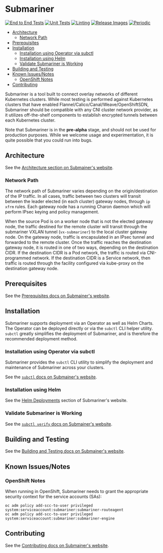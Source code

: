 # Submariner

<!-- markdownlint-disable line-length -->
[![End to End Tests](https://github.com/submariner-io/submariner/workflows/End%20to%20End%20Tests/badge.svg)](https://github.com/submariner-io/submariner/actions?query=workflow%3A%22End+to+End+Tests%22)
[![Unit Tests](https://github.com/submariner-io/submariner/workflows/Unit%20Tests/badge.svg)](https://github.com/submariner-io/submariner/actions?query=workflow%3A%22Unit+Tests%22)
[![Linting](https://github.com/submariner-io/submariner/workflows/Linting/badge.svg)](https://github.com/submariner-io/submariner/actions?query=workflow%3ALinting)
[![Release Images](https://github.com/submariner-io/submariner/workflows/Release%20Images/badge.svg)](https://github.com/submariner-io/submariner/actions?query=workflow%3A%22Release+Images%22)
[![Periodic](https://github.com/submariner-io/submariner/workflows/Periodic/badge.svg)](https://github.com/submariner-io/submariner/actions?query=workflow%3APeriodic)
<!-- markdownlint-enable line-length -->

<!-- START doctoc generated TOC please keep comment here to allow auto update -->
<!-- DON'T EDIT THIS SECTION, INSTEAD RE-RUN doctoc TO UPDATE -->

- [Architecture](#architecture)
  - [Network Path](#network-path)
- [Prerequisites](#prerequisites)
- [Installation](#installation)
  - [Installation using Operator via subctl](#installation-using-operator-via-subctl)
  - [Installation using Helm](#installation-using-helm)
  - [Validate Submariner is Working](#validate-submariner-is-working)
- [Building and Testing](#building-and-testing)
- [Known Issues/Notes](#known-issuesnotes)
  - [OpenShift Notes](#openshift-notes)
- [Contributing](#contributing)

<!-- END doctoc generated TOC please keep comment here to allow auto update -->

Submariner is a tool built to connect overlay networks of different Kubernetes clusters. While most testing is performed against Kubernetes
clusters that have enabled Flannel/Calico/Canal/Weave/OpenShiftSDN, Submariner should be compatible with any CNI cluster network
provider, as it utilizes off-the-shelf components to establish encrypted tunnels between each Kubernetes cluster.

Note that Submariner is in the **pre-alpha** stage, and should not be used for production purposes. While we welcome usage and
experimentation, it is quite possible that you could run into bugs.

## Architecture

See the [Architecture section on Submainer's website](https://submariner.io/architecture/).

### Network Path

The network path of Submariner varies depending on the origin/destination of the IP traffic. In all cases, traffic between two clusters will
transit between the leader elected (in each cluster) gateway nodes, through `ip xfrm` rules. Each gateway node has a running Charon daemon
which will perform IPsec keying and policy management.

When the source Pod is on a worker node that is not the elected gateway node, the traffic destined for the remote cluster will transit
through the submariner VXLAN tunnel (`vx-submariner`) to the local cluster gateway node. On the gateway node, traffic is encapsulated in an
IPsec tunnel and forwarded to the remote cluster. Once the traffic reaches the destination gateway node, it is routed in one of two ways,
depending on the destination CIDR. If the destination CIDR is a Pod network, the traffic is routed via CNI-programmed network. If the
destination CIDR is a Service network, then traffic is routed through the facility configured via kube-proxy on the destination gateway
node.

## Prerequisites

See the [Prerequisites docs on Submainer's website](https://submariner.io/quickstart/#prerequisites).

## Installation

Submariner supports deployment via an Operator as well as Helm Charts. The Operator can be deployed directly or via the `subctl` CLI helper
utility. `subctl` greatly simplifies the deployment of Submariner, and is therefore the recommended deployment method.

### Installation using Operator via subctl

Submariner provides the `subctl` CLI utility to simplify the deployment and maintenance of Submariner across your clusters.

See the [`subctl` docs on Submainer's website](https://submariner.io/deployment/subctl/).

### Installation using Helm

See the [Helm Deployments](https://submariner.io/deployment/helm/) section of Submariner's website.

### Validate Submariner is Working

See the [`subctl verify` docs on Submainer's website](https://submariner.io/deployment/subctl/#verify).

## Building and Testing

See the [Building and Testing docs on Submainer's website](https://submariner.io/contributing/building_testing/).

## Known Issues/Notes

### OpenShift Notes

When running in OpenShift, Submariner needs to grant the appropriate security context for the service accounts (SAs):

   ```shell
   oc adm policy add-scc-to-user privileged system:serviceaccount:submariner:submariner-routeagent
   oc adm policy add-scc-to-user privileged system:serviceaccount:submariner:submariner-engine
   ```

## Contributing

See the [Contributing docs on Submainer's website](https://submariner.io/contributing/).
